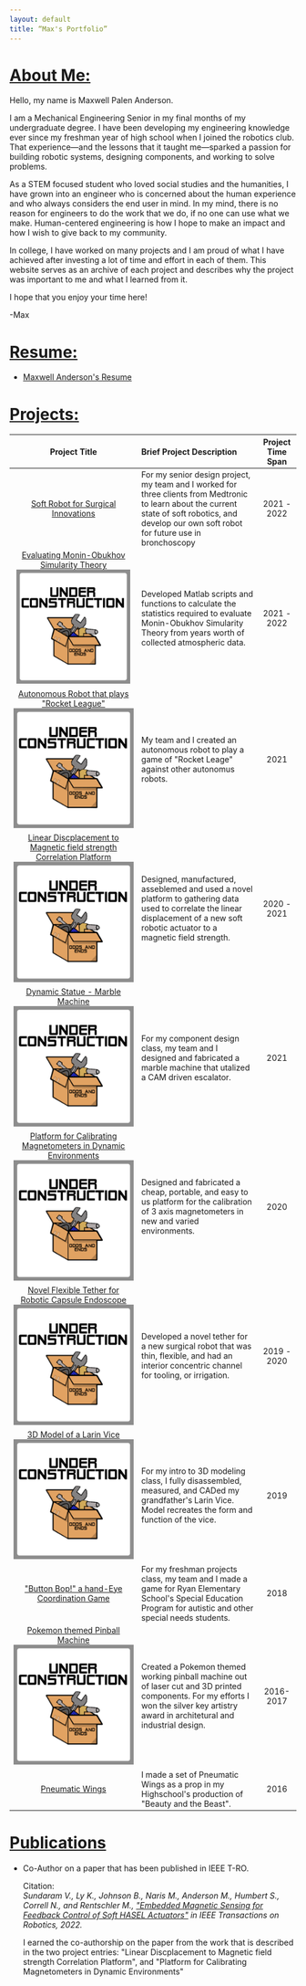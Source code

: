 ```yaml
---
layout: default
title: “Max's Portfolio”
---
```


# [About Me:](#Ab)

Hello, my name is Maxwell Palen Anderson. 

I am a Mechanical Engineering Senior in my final months of my undergraduate degree. I have been developing my engineering knowledge ever since my freshman year of high school when I joined the robotics club. That experience&mdash;and the lessons that it taught me&mdash;sparked a passion for building robotic systems, designing components, and working to solve problems.

As a STEM focused student who loved social studies and the humanities, I have grown into an engineer who is concerned about the human experience and who always considers the end user in mind. In my mind, there is no reason for engineers to do the work that we do, if no one can use what we make. Human-centered engineering is how I hope to make an impact and how I wish to give back to my community.

In college, I have worked on many projects and I am proud of what I have achieved after investing a lot of time and effort in each of them. This website serves as an archive of each project and describes why the project was important to me and what I learned from it. 

I hope that you enjoy your time here! 

-Max

# [Resume:](#R)

* [Maxwell Anderson's Resume](resume.html)

# [Projects:](#Proj)

<!--[Evaluating Monin-Obukhov Simularity Theory](./projects/Monin_Obukhov.html)-->
<!--[Autonomous Robot that plays "Rocket League"](./projects/Rocket_League_Bot.html)-->
<!--[Linear Discplacement to Magnetic field strength Correlation Platform](./projects/Linear_Displacement_Correlation_Platform.html)-->
<!--[Dynamic Statue - Marble Machine](./projects/Marble_Machine.html)-->
<!--[Platform for Calibrating Magnetometers in Dynamic Environments](./projects/Calibrate_Magnetometers.html)-->
<!--[Novel Flexible Tether for Robotic Capsule Endoscope](./projects/RCE_Tether.html)-->
<!--[3D Model of a Larin Vice](./projects/Larin_Vice.html)-->
<!--[Pokemon themed Pinball Machine](./projects/Pinball.html)-->

| Project Title | Brief Project Description | Project Time Span |
|:-------------:|:--------------------------|:--------------:|
|[Soft Robot for Surgical Innovations](./projects/Soft_Robot_for_Surgical_Innovations.html)| For my senior design project, my team and I worked for three clients from Medtronic to learn about the current state of soft robotics, and develop our own soft robot for future use in bronchoscopy| 2021 - 2022 |
| <a class="wip" href="#"> Evaluating Monin-Obukhov Simularity Theory <img src="Underconstruction2.png" width="200" height="200" alt="WIP"> </a> | Developed Matlab scripts and functions to calculate the statistics required to evaluate Monin-Obukhov Simularity Theory from years worth of collected atmospheric data.| 2021 - 2022 |
|<a class="wip" href="#"> Autonomous Robot that plays "Rocket League" <img src="Underconstruction2.png" alt="WIP"> </a>| My team and I created an autonomous robot to play a game of "Rocket Leage" against other autonomus robots.| 2021 |
|<a class="wip" href="#"> Linear Discplacement to Magnetic field strength Correlation Platform <img src="Underconstruction2.png" alt="WIP"> </a>| Designed, manufactured, asseblemed and used a novel platform to gathering data used to correlate the linear displacement of a new soft robotic actuator to a magnetic field strength.| 2020 - 2021 |
|<a class="wip" href="#"> Dynamic Statue - Marble Machine <img src="Underconstruction2.png" alt="WIP"> </a>| For my component design class, my team and I designed and fabricated a marble machine that utalized a CAM driven escalator.| 2021 |
|<a class="wip" href="#"> Platform for Calibrating Magnetometers in Dynamic Environments <img src="Underconstruction2.png" alt="WIP"> </a>|Designed and fabricated a cheap, portable, and easy to us platform for the calibration of 3 axis magnetometers in new and varied environments.| 2020 |
|<a class="wip" href="#"> Novel Flexible Tether for Robotic Capsule Endoscope <img src="Underconstruction2.png" alt="WIP"> </a>| Developed a novel tether for a new surgical robot that was thin, flexible, and had an interior concentric channel for tooling, or irrigation.| 2019 - 2020 |
|<a class="wip" href="#"> 3D Model of a Larin Vice <img src="Underconstruction2.png" alt="WIP"> </a>| For my intro to 3D modeling class, I fully disassembled, measured, and CADed my grandfather's Larin Vice. Model recreates the form and function of the vice.| 2019 |
|["Button Bop!" a hand-Eye Coordination Game](./projects/Button_Bop.html)| For my freshman projects class, my team and I made a game for Ryan Elementary School's Special Education Program for autistic and other special needs students.| 2018 |
|<a class="wip" href="#"> Pokemon themed Pinball Machine <img src="Underconstruction2.png" alt="WIP"> </a>| Created a Pokemon themed working pinball machine out of laser cut and 3D printed components. For my efforts I won the silver key artistry award in architetural and industrial design.| 2016-2017 |
|[Pneumatic Wings](./projects/Beauty_and_Beast_Wings.html)| I made a set of Pneumatic Wings as a prop in my Highschool's production of "Beauty and the Beast".| 2016 |

# [Publications](#Pub)

* Co-Author on a paper that has been published in IEEE T-RO. 

  Citation:  
  *Sundaram V., Ly K., Johnson B., Naris M., Anderson M., Humbert S., Correll N., and Rentschler M., ["Embedded Magnetic Sensing for Feedback Control of Soft HASEL Actuators"](https://ieeexplore.ieee.org/document/9882180) in IEEE Transactions on Robotics, 2022.*
  
  I earned the co-authorship on the paper from the work that is described in the two project entries: "Linear Discplacement to Magnetic field strength Correlation Platform", and "Platform for Calibrating Magnetometers in Dynamic Environments"

  
